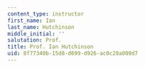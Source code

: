 ```yaml
---
content_type: instructor
first_name: Ian
last_name: Hutchinson
middle_initial: ''
salutation: Prof.
title: Prof. Ian Hutchinson
uid: 8f77340b-15d8-d699-d926-ac0c28a009d7
---
```

